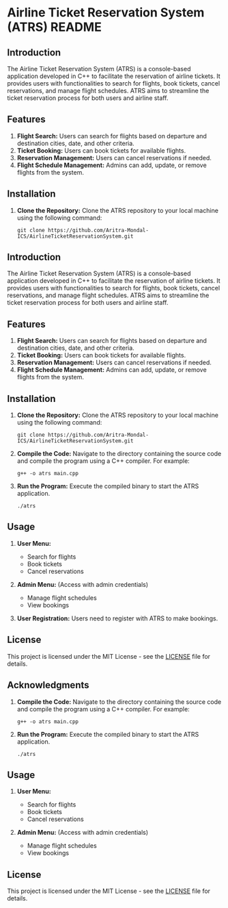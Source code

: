# Airline Ticket Reservation System (ATRS) README

## Introduction
The Airline Ticket Reservation System (ATRS) is a console-based application developed in C++ to facilitate the reservation of airline tickets. It provides users with functionalities to search for flights, book tickets, cancel reservations, and manage flight schedules. ATRS aims to streamline the ticket reservation process for both users and airline staff.

## Features
1. **Flight Search:** Users can search for flights based on departure and destination cities, date, and other criteria.
2. **Ticket Booking:** Users can book tickets for available flights.
3. **Reservation Management:** Users can cancel reservations if needed.
4. **Flight Schedule Management:** Admins can add, update, or remove flights from the system.

## Installation
1. **Clone the Repository:** Clone the ATRS repository to your local machine using the following command:
   ```
   git clone https://github.com/Aritra-Mondal-ICS/AirlineTicketReservationSystem.git

## Introduction
The Airline Ticket Reservation System (ATRS) is a console-based application developed in C++ to facilitate the reservation of airline tickets. It provides users with functionalities to search for flights, book tickets, cancel reservations, and manage flight schedules. ATRS aims to streamline the ticket reservation process for both users and airline staff.

## Features
1. **Flight Search:** Users can search for flights based on departure and destination cities, date, and other criteria.
2. **Ticket Booking:** Users can book tickets for available flights.
3. **Reservation Management:** Users can cancel reservations if needed.
4. **Flight Schedule Management:** Admins can add, update, or remove flights from the system.

## Installation
1. **Clone the Repository:** Clone the ATRS repository to your local machine using the following command:
   ```
   git clone https://github.com/Aritra-Mondal-ICS/AirlineTicketReservationSystem.git
   ```
2. **Compile the Code:** Navigate to the directory containing the source code and compile the program using a C++ compiler. For example:
   ```
   g++ -o atrs main.cpp
   ```
3. **Run the Program:** Execute the compiled binary to start the ATRS application.
   ```
   ./atrs
   ```

## Usage
1. **User Menu:**
   - Search for flights
   - Book tickets
   - Cancel reservations

2. **Admin Menu:** (Access with admin credentials)
   - Manage flight schedules
   - View bookings

3. **User Registration:** Users need to register with ATRS to make bookings.


## License
This project is licensed under the MIT License - see the [LICENSE](LICENSE) file for details.

## Acknowledgments
1. **Compile the Code:** Navigate to the directory containing the source code and compile the program using a C++ compiler. For example:
   ```
   g++ -o atrs main.cpp
   ```
2. **Run the Program:** Execute the compiled binary to start the ATRS application.
   ```
   ./atrs
   ```

## Usage
1. **User Menu:**
   - Search for flights
   - Book tickets
   - Cancel reservations

2. **Admin Menu:** (Access with admin credentials)
   - Manage flight schedules
   - View bookings

## License
This project is licensed under the MIT License - see the [LICENSE](LICENSE) file for details.


